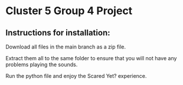 # Cluster 5 Group 4 Project

## Instructions for installation:
Download all files in the main branch as a zip file.

Extract them all to the same folder to ensure that you will not have any problems playing the sounds.

Run the python file and enjoy the Scared Yet? experience.
